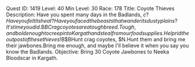 Quest ID: 1419
Level: 40
Min Level: 30
Race: 178
Title: Coyote Thieves
Description: Have you spent many days in the Badlands, $c?Have you felt its heat? Have you faced the beasts that wander its dusty plains?It's time you did.$B$BCrag coyotes are a tough breed.Tough, and bold enough to creep into Kargath and steal from our food supplies.Help rid the outpost of these thieves!$B$BHunt crag coyotes, $N.Hunt them and bring me their jawbones.Bring me enough, and maybe I'll believe it when you say you know the Badlands.
Objective: Bring 30 Coyote Jawbones to Neeka Bloodscar in Kargath.
